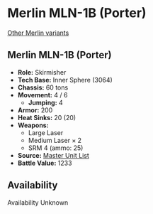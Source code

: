 # Merlin MLN-1B (Porter) 

[Other Merlin variants](../merlin.md) 

## Merlin MLN-1B (Porter) 

- **Role:** Skirmisher 
- **Tech Base:** Inner Sphere (3064) 
- **Chassis:** 60 tons 
- **Movement:** 4 / 6 
  - **Jumping:** 4 
- **Armor:** 200 
- **Heat Sinks:** 20 (20) 
- **Weapons:** 
  - Large Laser 
  - Medium Laser × 2 
  - SRM 4 (ammo: 25) 
- **Source:** [Master Unit List](http://masterunitlist.info/Unit/Details/2179/merlin-mln-1b-porter) 
- **Battle Value:** 1233 

## Availability 

Availability Unknown 

